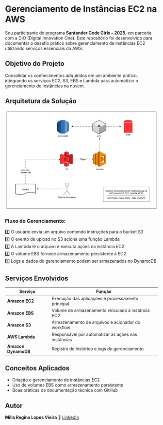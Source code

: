 # Gerenciamento de Instâncias EC2 na AWS

Sou participante do programa **Santander Code Girls – 2025**, em parceria com a DIO (Digital Innovation One). Este repositório foi desenvolvido para documentar o desafio prático sobre gerenciamento de instâncias EC2 utilizando serviços essenciais da AWS.

## Objetivo do Projeto
Consolidar os conhecimentos adquiridos em um ambiente prático, integrando os serviços EC2, S3, EBS e Lambda para automatizar o gerenciamento de instâncias na nuvem.

## Arquitetura da Solução

![](https://raw.githubusercontent.com/dev-millaregina/AWS-INSTANCIAS_EC2/main/img/aws_desafio.drawio.png)

### Fluxo do Gerenciamento:

1️⃣ O usuário envia um arquivo contendo instruções para o bucket S3  
2️⃣ O evento de upload no S3 aciona uma função Lambda  
3️⃣ A Lambda lê o arquivo e executa ações na instância EC2  
4️⃣ O volume EBS fornece armazenamento persistente à EC2  
5️⃣ Logs e dados do gerenciamento podem ser armazenados no DynamoDB

## Serviços Envolvidos

| Serviço | Função |
|--------|--------|
| **Amazon EC2** | Execução das aplicações e processamento principal |
| **Amazon EBS** | Volume de armazenamento vinculado à instância EC2 |
| **Amazon S3** | Armazenamento de arquivos e acionador do workflow |
| **AWS Lambda** | Responsável por automatizar as ações nas instâncias |
| **Amazon DynamoDB** | Registro de histórico e logs do gerenciamento |

## Conceitos Aplicados

- Criação e gerenciamento de instâncias EC2  
- Uso de volumes EBS como armazenamento persistente 
- Boas práticas de documentação técnica com GitHub  

## Autor
**Milla Regina Lopes Vieira**  🔗 [LinkedIn](https://www.linkedin.com/in/milla-regina-468020206/)